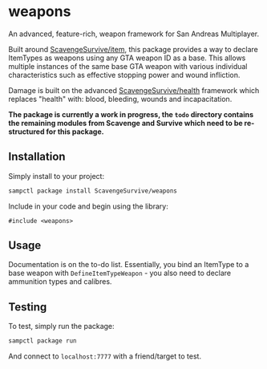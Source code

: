 # weapons

An advanced, feature-rich, weapon framework for San Andreas Multiplayer.

Built around [ScavengeSurvive/item](https://github.com/ScavengeSurvive/item),
this package provides a way to declare ItemTypes as weapons using any GTA weapon
ID as a base. This allows multiple instances of the same base GTA weapon with
various individual characteristics such as effective stopping power and wound
infliction.

Damage is built on the advanced
[ScavengeSurvive/health](https://github.com/ScavengeSurvive/health) framework
which replaces "health" with: blood, bleeding, wounds and incapacitation.

**The package is currently a work in progress, the `todo` directory contains the
remaining modules from Scavenge and Survive which need to be re-structured for
this package.**

## Installation

Simply install to your project:

```bash
sampctl package install ScavengeSurvive/weapons
```

Include in your code and begin using the library:

```pawn
#include <weapons>
```

## Usage

Documentation is on the to-do list. Essentially, you bind an ItemType to a base
weapon with `DefineItemTypeWeapon` - you also need to declare ammunition types
and calibres.

## Testing

To test, simply run the package:

```bash
sampctl package run
```

And connect to `localhost:7777` with a friend/target to test.
